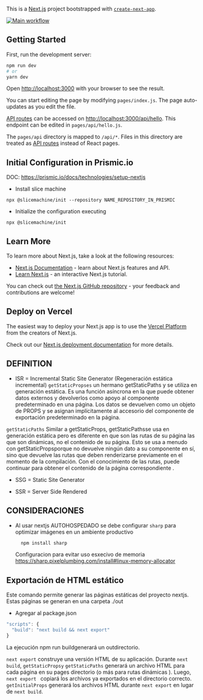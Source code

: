 This is a [Next.js](https://nextjs.org/) project bootstrapped with [`create-next-app`](https://github.com/vercel/next.js/tree/canary/packages/create-next-app).


[![Main workflow](https://github.com/mortegac/prismic-nextjs-base/actions/workflows/main.yml/badge.svg?branch=main)](https://github.com/mortegac/prismic-nextjs-base/actions/workflows/main.yml)


## Getting Started

First, run the development server:

```bash
npm run dev
# or
yarn dev
```

Open [http://localhost:3000](http://localhost:3000) with your browser to see the result.

You can start editing the page by modifying `pages/index.js`. The page auto-updates as you edit the file.

[API routes](https://nextjs.org/docs/api-routes/introduction) can be accessed on [http://localhost:3000/api/hello](http://localhost:3000/api/hello). This endpoint can be edited in `pages/api/hello.js`.

The `pages/api` directory is mapped to `/api/*`. Files in this directory are treated as [API routes](https://nextjs.org/docs/api-routes/introduction) instead of React pages.

## Initial Configuration in Prismic.io
DOC: https://prismic.io/docs/technologies/setup-nextjs

- Install slice machine
```
npx @slicemachine/init --repository NAME_REPOSITORY_IN_PRISMIC
```

- Initialize the configuration executing
```
npx @slicemachine/init
```

## Learn More

To learn more about Next.js, take a look at the following resources:

- [Next.js Documentation](https://nextjs.org/docs) - learn about Next.js features and API.
- [Learn Next.js](https://nextjs.org/learn) - an interactive Next.js tutorial.

You can check out [the Next.js GitHub repository](https://github.com/vercel/next.js/) - your feedback and contributions are welcome!

## Deploy on Vercel

The easiest way to deploy your Next.js app is to use the [Vercel Platform](https://vercel.com/new?utm_medium=default-template&filter=next.js&utm_source=create-next-app&utm_campaign=create-next-app-readme) from the creators of Next.js.

Check out our [Next.js deployment documentation](https://nextjs.org/docs/deployment) for more details.


## DEFINITION

- ISR = Incremental Static Site Generator
(Regeneración estática incremental)
`getStaticPropses` un hermano getStaticPaths y se utiliza en generación estática. Es una función asíncrona en la que puede obtener datos externos y devolverlos como apoyo al componente predeterminado en una página. Los datos se devuelven como un objeto de PROPS y se asignan implícitamente al accesorio del componente de exportación predeterminado en la página.

`getStaticPaths` Similar a getStaticProps, getStaticPathsse usa en generación estática pero es diferente en que son las rutas de su página las que son dinámicas, no el contenido de su página. Esto se usa a menudo con getStaticPropsporque no devuelve ningún dato a su componente en sí, sino que devuelve las rutas que deben renderizarse previamente en el momento de la compilación. Con el conocimiento de las rutas, puede continuar para obtener el contenido de la página correspondiente .

- SSG = Static Site Generator

- SSR = Server Side Rendered


## CONSIDERACIONES

- Al usar nextjs AUTOHOSPEDADO se debe configurar `sharp` para optimizar imágenes en un ambiente productivo
  ```bash
    npm install sharp
  ```
  Configuracion para evitar uso esxecivo de memoria
  https://sharp.pixelplumbing.com/install#linux-memory-allocator

## Exportación de HTML estático

Este comando permite generar las páginas estáticas del proyecto nextjs.  Estas páginas se generan en una carpeta ./out

- Agregar al package.json
```javascript
"scripts": {
  "build": "next build && next export"
}
```
La ejecución npm run buildgenerará un outdirectorio.

`next export` construye una versión HTML de su aplicación. Durante `next build`, `getStaticPropsy` `getStaticPaths` generará un archivo HTML para cada página en su pages directorio (o más para rutas dinámicas ). Luego, `next export ` copiará los archivos ya exportados en el directorio correcto. `getInitialProps` generará los archivos HTML durante `next export` en lugar de `next build`.